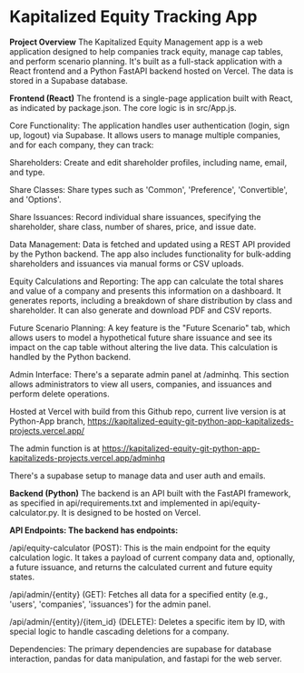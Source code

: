 # Kapitalized Equity Tracking App

**Project Overview**
The Kapitalized Equity Management app is a web application designed to help companies track equity, manage cap tables, and perform scenario planning. It's built as a full-stack application with a React frontend and a Python FastAPI backend hosted on Vercel. The data is stored in a Supabase database.

**Frontend (React)**
The frontend is a single-page application built with React, as indicated by package.json. The core logic is in src/App.js.

Core Functionality: The application handles user authentication (login, sign up, logout) via Supabase. It allows users to manage multiple companies, and for each company, they can track:

Shareholders: Create and edit shareholder profiles, including name, email, and type.

Share Classes: Share types such as 'Common', 'Preference', 'Convertible', and 'Options'.

Share Issuances: Record individual share issuances, specifying the shareholder, share class, number of shares, price, and issue date.

Data Management: Data is fetched and updated using a REST API provided by the Python backend. The app also includes functionality for bulk-adding shareholders and issuances via manual forms or CSV uploads.

Equity Calculations and Reporting: The app can calculate the total shares and value of a company and presents this information on a dashboard. It generates reports, including a breakdown of share distribution by class and shareholder. It can also generate and download PDF and CSV reports.

Future Scenario Planning: A key feature is the "Future Scenario" tab, which allows users to model a hypothetical future share issuance and see its impact on the cap table without altering the live data. This calculation is handled by the Python backend.

Admin Interface: There's a separate admin panel at /adminhq. This section allows administrators to view all users, companies, and issuances and perform delete operations.

Hosted at Vercel with build from this Github repo, current live version is at Python-App branch, https://kapitalized-equity-git-python-app-kapitalizeds-projects.vercel.app/

The admin function is at https://kapitalized-equity-git-python-app-kapitalizeds-projects.vercel.app/adminhq

There's a supabase setup to manage data and user auth and emails.

**Backend (Python)**
The backend is an API built with the FastAPI framework, as specified in api/requirements.txt and implemented in api/equity-calculator.py. It is designed to be hosted on Vercel.

**API Endpoints: The backend has endpoints:**

/api/equity-calculator (POST): This is the main endpoint for the equity calculation logic. It takes a payload of current company data and, optionally, a future issuance, and returns the calculated current and future equity states.

/api/admin/{entity} (GET): Fetches all data for a specified entity (e.g., 'users', 'companies', 'issuances') for the admin panel.

/api/admin/{entity}/{item_id} (DELETE): Deletes a specific item by ID, with special logic to handle cascading deletions for a company.

Dependencies: The primary dependencies are supabase for database interaction, pandas for data manipulation, and fastapi for the web server.


